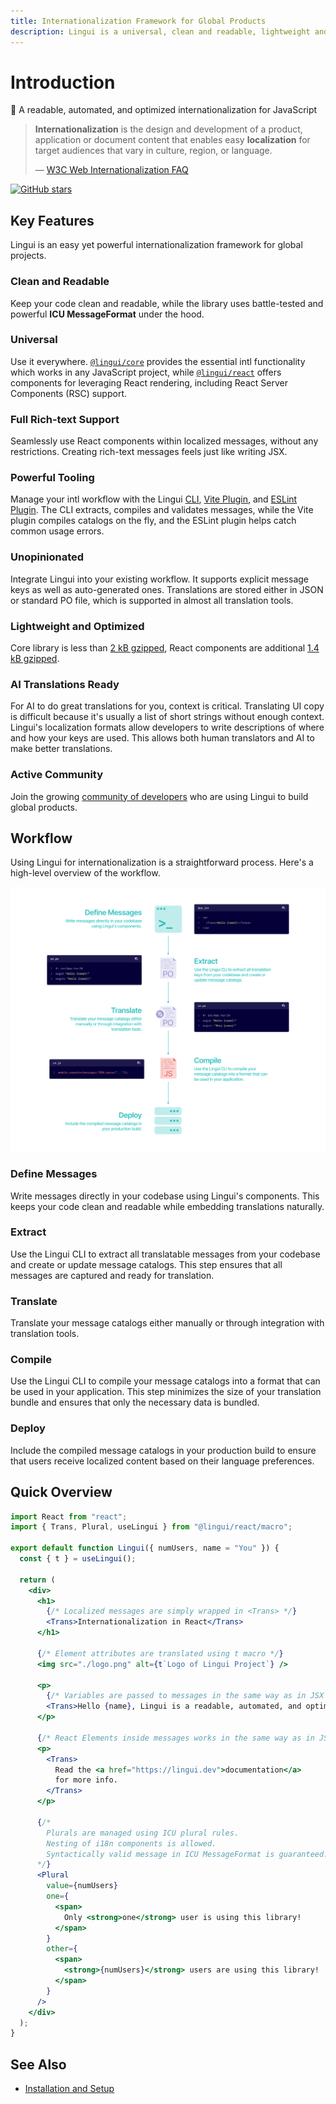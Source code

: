 ```yaml
---
title: Internationalization Framework for Global Products
description: Lingui is a universal, clean and readable, lightweight and powerful internationalization framework for global projects
---
```


# Introduction

📖 A readable, automated, and optimized internationalization for JavaScript

> **Internationalization** is the design and development of a product, application or document content that enables easy **localization** for target audiences that vary in culture, region, or language.
>
> — [W3C Web Internationalization FAQ](https://www.w3.org/International/questions/qa-i18n)

[![GitHub stars](https://img.shields.io/github/stars/lingui/js-lingui.svg?style=social&label=Stars)](https://github.com/lingui/js-lingui/)

## Key Features

Lingui is an easy yet powerful internationalization framework for global projects.

### Clean and Readable

Keep your code clean and readable, while the library uses battle-tested and powerful **ICU MessageFormat** under the hood.

### Universal

Use it everywhere. [`@lingui/core`](./ref/core.md) provides the essential intl functionality which works in any JavaScript project, while [`@lingui/react`](./ref/react.md) offers components for leveraging React rendering, including React Server Components (RSC) support.

### Full Rich-text Support

Seamlessly use React components within localized messages, without any restrictions. Creating rich-text messages feels just like writing JSX.

### Powerful Tooling

Manage your intl workflow with the Lingui [CLI](./ref/cli.md), [Vite Plugin](./ref/vite-plugin.md), and [ESLint Plugin](./ref/eslint-plugin.md). The CLI extracts, compiles and validates messages, while the Vite plugin compiles catalogs on the fly, and the ESLint plugin helps catch common usage errors.

### Unopinionated

Integrate Lingui into your existing workflow. It supports explicit message keys as well as auto-generated ones. Translations are stored either in JSON or standard PO file, which is supported in almost all translation tools.

### Lightweight and Optimized

Core library is less than [2 kB gzipped](https://bundlephobia.com/result?p=@lingui/core), React components are additional [1.4 kB gzipped](https://bundlephobia.com/result?p=@lingui/react).

### AI Translations Ready

For AI to do great translations for you, context is critical. Translating UI copy is difficult because it's usually a list of short strings without enough context. Lingui's localization formats allow developers to write descriptions of where and how your keys are used. This allows both human translators and AI to make better translations.

### Active Community

Join the growing [community of developers](/community) who are using Lingui to build global products.

## Workflow

Using Lingui for internationalization is a straightforward process. Here's a high-level overview of the workflow.

![Workflow scheme](./assets/lingui-workflow.svg)

### Define Messages

Write messages directly in your codebase using Lingui's components. This keeps your code clean and readable while embedding translations naturally.

### Extract

Use the Lingui CLI to extract all translatable messages from your codebase and create or update message catalogs. This step ensures that all messages are captured and ready for translation.

### Translate

Translate your message catalogs either manually or through integration with translation tools.

### Compile

Use the Lingui CLI to compile your message catalogs into a format that can be used in your application. This step minimizes the size of your translation bundle and ensures that only the necessary data is bundled.

### Deploy

Include the compiled message catalogs in your production build to ensure that users receive localized content based on their language preferences.

## Quick Overview

```jsx
import React from "react";
import { Trans, Plural, useLingui } from "@lingui/react/macro";

export default function Lingui({ numUsers, name = "You" }) {
  const { t } = useLingui();

  return (
    <div>
      <h1>
        {/* Localized messages are simply wrapped in <Trans> */}
        <Trans>Internationalization in React</Trans>
      </h1>

      {/* Element attributes are translated using t macro */}
      <img src="./logo.png" alt={t`Logo of Lingui Project`} />

      <p>
        {/* Variables are passed to messages in the same way as in JSX */}
        <Trans>Hello {name}, Lingui is a readable, automated, and optimized i18n for JavaScript.</Trans>
      </p>

      {/* React Elements inside messages works in the same way as in JSX */}
      <p>
        <Trans>
          Read the <a href="https://lingui.dev">documentation</a>
          for more info.
        </Trans>
      </p>

      {/*
        Plurals are managed using ICU plural rules.
        Nesting of i18n components is allowed.
        Syntactically valid message in ICU MessageFormat is guaranteed.
      */}
      <Plural
        value={numUsers}
        one={
          <span>
            Only <strong>one</strong> user is using this library!
          </span>
        }
        other={
          <span>
            <strong>{numUsers}</strong> users are using this library!
          </span>
        }
      />
    </div>
  );
}
```

## See Also

- [Installation and Setup](./installation.mdx)
